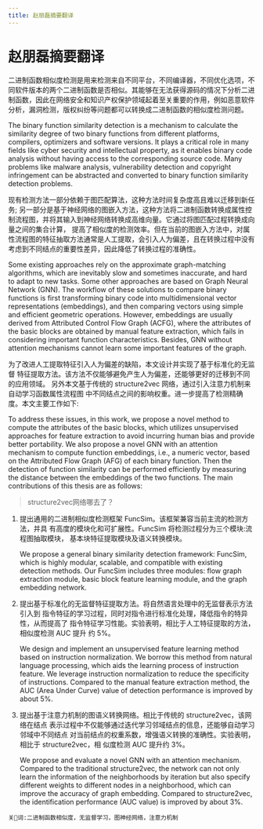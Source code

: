```yaml
---
title: 赵朋磊摘要翻译
---
```


# 赵朋磊摘要翻译

二进制函数相似度检测是用来检测来自不同平台，不同编译器，不同优化选项，不同软件版本的两个二进制函数是否相似。其能够在无法获得源码的情况下分析二进制函数，因此在网络安全和知识产权保护领域起着至关重要的作用，例如恶意软件分析，漏洞检测，版权纠纷等问题都可以转换成二进制函数的相似度检测问题。

The binary function similarity detection is a mechanism to calculate the similarity degree of two binary functions from different platforms, compilers, optimizers and software versions. It plays a critical role in many fields like cyber security and intellectual property, as it enables binary code analysis without having access to the corresponding source code. Many problems like malware analysis, vulnerability detection and copyright infringement can be abstracted and converted to binary function similarity detection problems.

现有检测方法一部分依赖于图匹配算法，这种方法时间复杂度高且难以迁移到新任务; 另一部分是基于神经网络的图嵌入方法，这种方法将二进制函数转换成属性控制流程图，并将其输入到神经网络转换成高维向量。它通过将图匹配过程转换成向量之间的集合计算， 提高了相似度的检测效率。但在当前的图嵌入方法中，对属性流程图的特征抽取方法通常是人工提取，会引入人为偏差，且在转换过程中没有考虑到不同结点的重要性差异，因此降低了转换过程的准确性。

Some existing approaches rely on the approximate graph-matching algorithms, which are inevitably slow and sometimes inaccurate, and hard to adapt to new tasks. Some other approaches are based on Graph Neural Network (GNN). The workflow of these solutions to compare binary functions is first transforming binary code into multidimensional vector representations (embeddings), and then comparing vectors using simple and efficient geometric operations. However, embeddings are usually derived from Attributed Control Flow Graph (ACFG), where the attributes of the basic blocks are obtained by manual feature extraction, which fails in considering important function characteristics. Besides, GNN without attention mechanisms cannot learn some important features of the graph.

为了改进人工提取特征引入人为偏差的缺陷，本文设计并实现了基于标准化的无监督
特征提取方法。该方法不仅能够避免产生人为偏差，还能够更好的迁移到不同的应用领域。
另外本文基于传统的 structure2vec 网络，通过引入注意力机制来自动学习函数属性流程图
中不同结点之间的影响权重。进一步提高了检测精确度。本文主要工作如下:

To address these issues, in this work, we propose a novel method to compute the attributes of the basic blocks, which utilizes unsupervised approaches for feature extraction to avoid incurring human bias and provide better portability. We also propose a novel GNN with an attention mechanism to compute function embeddings, i.e., a numeric vector, based on the Attributed Flow Graph (AFG) of each binary function. Then the detection of function similarity can be performed efficiently by measuring the distance between the embeddings of the two functions. The main contributions of this thesis are as follows:

> structure2vec网络哪去了？
> 
1. 提出通用的二进制相似度检测框架 FuncSim。该框架兼容当前主流的检测方法，并具
有高度的模块化和可扩展性。FuncSim 将检测过程分为三个模块:流程图抽取模块，
基本块特征提取模块及语义转换模块。
    
    We propose a general binary similarity detection framework: FuncSim, which is highly modular, scalable, and compatible with existing detection methods. Our FuncSim includes three modules: flow graph extraction module, basic block feature learning module, and the graph embedding network.
    
2. 提出基于标准化的无监督特征提取方法。将自然语言处理中的无监督表示方法引入到
指令特征的学习过程，同时对指令进行标准化处理，降低指令的特异性，从而提高了
指令特征学习性能。实验表明，相比于人工特征提取的方法，相似度检测 AUC 提升
约 5%。
    
    We design and implement an unsupervised feature learning method based on instruction normalization. We borrow this method from natural language processing, which aids the learning process of instruction feature. We leverage instruction normalization to reduce the specificity of instructions. Compared to the manual feature extraction method, the AUC (Area Under Curve) value of detection performance is improved by about 5%.
    
3. 提出基于注意力机制的图语义转换网络。相比于传统的 structure2vec，该网络在结点
表示过程中不仅能够通过迭代学习邻域结点的信息，还能够自动学习邻域中不同结点
对当前结点的权重系数，增强语义转换的准确性。实验表明，相比于 structure2vec，相
似度检测 AUC 提升约 3%。
    
    We propose and evaluate a novel GNN with an attention mechanism. Compared to the traditional structure2vec, the network can not only learn the information of the neighborhoods by iteration but also specify different weights to different nodes in a neighborhood, which can improve the accuracy of graph embedding. Compared to structure2vec, the identification performance (AUC value) is improved by about 3%.
    

```
关􏰡词:二进制函数相似度，无监督学习，图神经网络，注意力机制
```